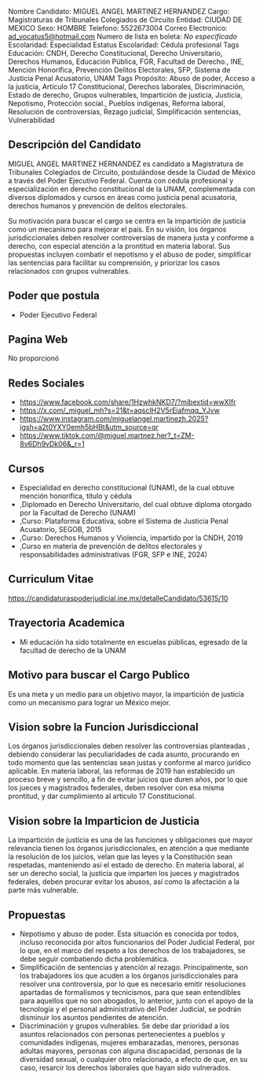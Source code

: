 Nombre Candidato: MIGUEL ANGEL MARTINEZ HERNANDEZ
Cargo: Magistraturas de Tribunales Colegiados de Circuito
Entidad: CIUDAD DE MEXICO
Sexo: HOMBRE
Telefono: 5522673004
Correo Electronico: ad_vocatus5@hotmail.com
Numero de lista en boleta: *No especificado*
Escolaridad: Especialidad
Estatus Escolaridad: Cédula profesional
Tags Educación: CNDH, Derecho Constitucional, Derecho Universitario, Derechos Humanos, Educación Pública, FGR, Facultad de Derecho., INE, Mención Honorífica, Prevención Delitos Electorales, SFP, Sistema de Justicia Penal Acusatorio, UNAM
Tags Propósito: Abuso de poder, Acceso a la justicia, Artículo 17 Constitucional, Derechos laborales, Discriminación, Estado de derecho, Grupos vulnerables, Impartición de justicia, Justicia, Nepotismo, Protección social., Pueblos indígenas, Reforma laboral, Resolución de controversias, Rezago judicial, Simplificación sentencias, Vulnerabilidad


## Descripción del Candidato 

MIGUEL ANGEL MARTINEZ HERNANDEZ es candidato a Magistratura de Tribunales Colegiados de Circuito, postulándose desde la Ciudad de México a través del Poder Ejecutivo Federal. Cuenta con cédula profesional y especialización en derecho constitucional de la UNAM, complementada con diversos diplomados y cursos en áreas como justicia penal acusatoria, derechos humanos y prevención de delitos electorales.

Su motivación para buscar el cargo se centra en la impartición de justicia como un mecanismo para mejorar el país. En su visión, los órganos jurisdiccionales deben resolver controversias de manera justa y conforme a derecho, con especial atención a la prontitud en materia laboral. Sus propuestas incluyen combatir el nepotismo y el abuso de poder, simplificar las sentencias para facilitar su comprensión, y priorizar los casos relacionados con grupos vulnerables.


## Poder que postula

- Poder Ejecutivo Federal


## Pagina Web

No proporcionó


## Redes Sociales

- https://www.facebook.com/share/1HzwhkNKD7/?mibextid=wwXIfr
- https://x.com/_miguel_mh?s=21&t=aqscIH2V5rEiafmqq_YJvw
- https://www.instagram.com/miguelangel.martinezh.2025?igsh=a2t0YXY0emh5bHBt&utm_source=qr
- https://www.tiktok.com/@miguel.martnez.her?_t=ZM-8v6Dh9vDk06&_r=1


## Cursos

- Especialidad en derecho constitucional (UNAM), de la cual obtuve mención honorífica, título y cédula
- ,Diplomado en Derecho Universitario, del cual obtuve diploma otorgado por la Facultad de Derecho (UNAM)
- ,Curso: Plataforma Educativa, sobre el Sistema de Justicia Penal Acusatorio, SEGOB, 2015
- ,Curso: Derechos Humanos y Violencia, impartido por la CNDH, 2019
- ,Curso en materia de prevención de delitos electorales y responsabilidades administrativas (FGR, SFP e INE, 2024)


## Curriculum Vitae

https://candidaturaspoderjudicial.ine.mx/detalleCandidato/53615/10


## Trayectoria Academica

- Mi educación ha sido totalmente en escuelas públicas, egresado de la facultad de derecho de la UNAM


## Motivo para buscar el Cargo Publico

Es una meta y un medio para un objetivo mayor, la impartición de justicia como un mecanismo para lograr un México mejor.


## Vision sobre la Funcion Jurisdiccional

Los órganos jurisdiccionales deben resolver las controversias planteadas , debiendo considerar las peculiaridades de cada asunto, procurando en todo momento que las sentencias sean justas y conforme al marco jurídico aplicable. En materia laboral, las reformas de 2019 han establecido un proceso breve y sencillo, a fin de evitar juicios que duren años, por lo que los jueces y magistrados federales, deben resolver con esa misma prontitud, y dar cumplimiento al artículo 17 Constitucional.


## Vision sobre la Imparticion de Justicia

La impartición de justicia es una de las funciones y obligaciones que mayor relevancia tienen los órganos jurisdiccionales, en atención a que mediante la resolución de los juicios, velan que las leyes y la Constitución sean respetadas, manteniendo así el estado de derecho. En materia laboral, al ser un derecho social, la justicia que imparten los jueces y magistrados federales, deben procurar evitar los abusos, así como la afectación a la parte más vulnerable.


## Propuestas

- Nepotismo y abuso de poder. Esta situación es conocida por todos, incluso reconocida por altos funcionarios del Poder Judicial Federal, por lo que, en el marco del respeto a los derechos de los trabajadores, se debe seguir combatiendo dicha problemática.
- Simplificación de sentencias y atención al rezago. Principalmente, son los trabajadores los que acuden a los órganos jurisdiccionales para resolver una controversia, por lo que es necesario emitir resoluciones apartadas de formalismos y tecnicismos, para que sean entendibles para aquellos que no son abogados, lo anterior, junto con el apoyo de la tecnología y el personal administrativo del Poder Judicial, se podrán disminuir los asuntos pendientes de atención.
- Discriminación y grupos vulnerables. Se debe dar prioridad a los asuntos relacionados con personas pertenecientes a pueblos y comunidades indígenas, mujeres embarazadas, menores, personas adultas mayores, personas con alguna discapacidad, personas de la diversidad sexual, o cualquier otro relacionado, a efecto de que, en su caso, resarcir los derechos laborales que hayan sido vulnerados.

